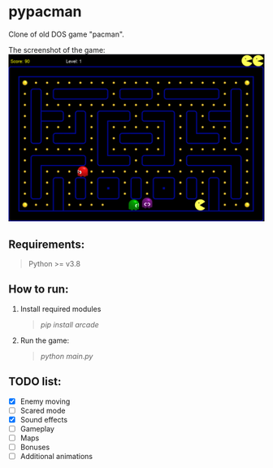 # pypacman
Clone of old DOS game "pacman".

The screenshot of the game:
![img](docs/screenshot1.png?raw=true "Screenshot")

## Requirements:
> Python >= v3.8

## How to run:
1. Install required modules

    > *pip install arcade*

2. Run the game:

    > *python main.py*

## TODO list:
- [x] Enemy moving
- [ ] Scared mode
- [x] Sound effects
- [ ] Gameplay
- [ ] Maps
- [ ] Bonuses
- [ ] Additional animations
